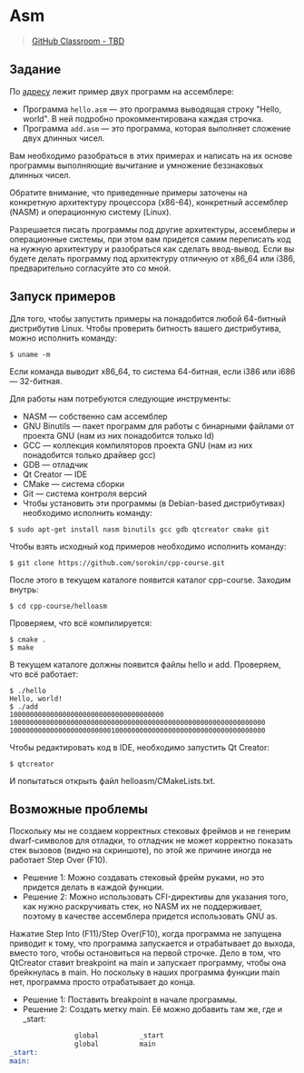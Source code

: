 # Asm

> [GitHub Classroom - TBD](https://github.com)  

## Задание
По [адресу](http://github.com/sorokin/cpp-course) лежит пример двух программ на ассемблере:
* Программа `hello.asm` — это программа выводящая строку "Hello, world". В ней подробно прокомментирована каждая строчка.
* Программа `add.asm` — это программа, которая выполняет сложение двух длинных чисел.

Вам необходимо разобраться в этих примерах и написать на их основе программы выполняющие вычитание и умножение беззнаковых длинных чисел.

Обратите внимание, что приведенные примеры заточены на конкретную архитектуру процессора (x86-64), конкретный ассемблер (NASM) и операционную систему (Linux).

Разрешается писать программы под другие архитектуры, ассемблеры и операционные системы, при этом вам придется самим переписать код на нужную архитектуру и разобраться как сделать ввод-вывод. Если вы будете делать программу под архитектуру отличную от x86_64 или i386, предварительно согласуйте это со мной.

## Запуск примеров
Для того, чтобы запустить примеры на понадобится любой 64-битный дистрибутив Linux. Чтобы проверить битность вашего дистрибутива, можно исполнить команду:
```console
$ uname -m
```

Если команда выводит x86_64, то система 64-битная, если i386 или i686 — 32-битная.

Для работы нам потребуются следующие инструменты:

* NASM — собственно сам ассемблер
* GNU Binutils — пакет программ для работы с бинарными файлами от проекта GNU (нам из них понадобится только ld)
* GCC — коллекция компиляторов проекта GNU (нам из них понадобится только драйвер gcc)
* GDB — отладчик
* Qt Creator — IDE
* CMake — система сборки
* Git — система контроля версий
* Чтобы установить эти программы (в Debian-based дистрибутивах) необходимо исполнить команду:

```console
$ sudo apt-get install nasm binutils gcc gdb qtcreator cmake git
```

Чтобы взять исходный код примеров необходимо исполнить команду:

```console
$ git clone https://github.com/sorokin/cpp-course.git
```
После этого в текущем каталоге появится каталог cpp-course. Заходим внутрь:

```console
$ cd cpp-course/helloasm
```
Проверяем, что всё компилируется:

```console
$ cmake .
$ make
```
В текущем каталоге должны появится файлы hello и add. Проверяем, что всё работает:

```console
$ ./hello
Hello, world!
$ ./add
10000000000000000000000000000000000000
100000000000000000000000000000000000000000000000000000000000000
100000000000000000000000010000000000000000000000000000000000000
```
Чтобы редактировать код в IDE, необходимо запустить Qt Creator:

```console
$ qtcreator
```
И попытаться открыть файл helloasm/CMakeLists.txt.

## Возможные проблемы

Поскольку мы не создаем корректных стековых фреймов и не генерим dwarf-символов для отладки, то отладчик не может корректно показать стек вызовов (видно на скриншоте), по этой же причине иногда не работает Step Over (F10).
* Решение 1: Можно создавать стековый фрейм руками, но это придется делать в каждой функции.
* Решение 2: Можно использовать CFI-директивы для указания того, как нужно раскручивать стек, но NASM их не поддерживает, поэтому в качестве ассемблера придется использовать GNU as.

Нажатие Step Into (F11)/Step Over(F10), когда программа не запущена приводит к тому, что программа запускается и отрабатывает до выхода, вместо того, чтобы остановиться на первой строчке. Дело в том, что QtCreator ставит breakpoint на main и запускает программу, чтобы она брейкнулась в main. Но поскольку в наших программа функции main нет, программа просто отрабатывает до конца.
* Решение 1: Поставить breakpoint в начале программы.
* Решение 2: Создать метку main. Её можно добавить там же, где и _start:
```asm
                global          _start
                global          main
_start:      
main:
```
